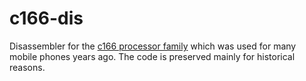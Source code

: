 # c166-dis

Disassembler for the [c166 processor family](https://en.wikipedia.org/wiki/C166_family) which was used for many mobile phones years ago. The code is preserved mainly for historical reasons.

